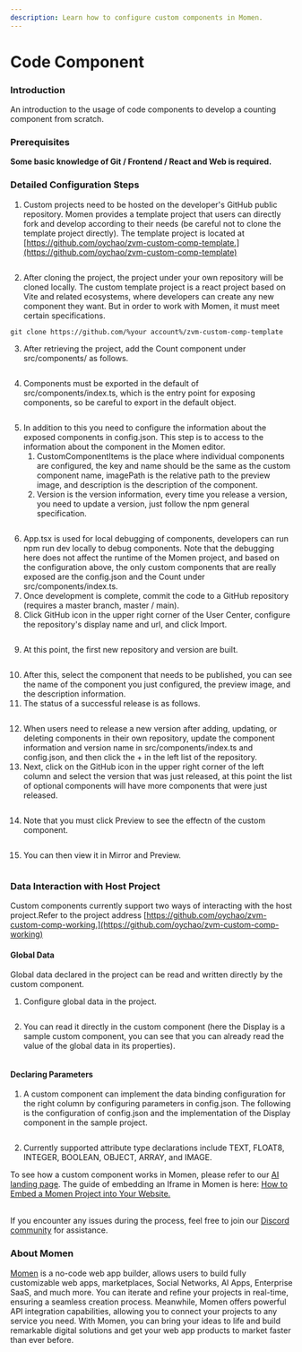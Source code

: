 ```yaml
---
description: Learn how to configure custom components in Momen.
---
```


# Code Component

### Introduction

An introduction to the usage of code components to develop a counting component from scratch.

### **Prerequisites**

**Some basic knowledge of Git / Frontend / React and Web is required.**

### **Detailed Configuration Steps**

1. Custom projects need to be hosted on the developer's GitHub public repository. Momen provides a template project that users can directly fork and develop according to their needs (be careful not to clone the template project directly). The template project is located at [https://github.com/oychao/zvm-custom-comp-template.](https://github.com/oychao/zvm-custom-comp-template)

<figure><img src="../.gitbook/assets/截屏2024-02-23 17.48.12.png" alt=""><figcaption></figcaption></figure>

2. After cloning the project, the project under your own repository will be cloned locally. The custom template project is a react project based on Vite and related ecosystems, where developers can create any new component they want. But in order to work with Momen, it must meet certain specifications.

```Plain
git clone https://github.com/%your account%/zvm-custom-comp-template
```

3. After retrieving the project, add the Count component under src/components/ as follows.

<figure><img src="../.gitbook/assets/截屏2024-02-23 17.48.41.png" alt=""><figcaption></figcaption></figure>

4. Components must be exported in the default of src/components/index.ts, which is the entry point for exposing components, so be careful to export in the default object.

<figure><img src="../.gitbook/assets/截屏2024-02-23 17.48.30.png" alt=""><figcaption></figcaption></figure>

5. In addition to this you need to configure the information about the exposed components in config.json. This step is to access to the information about the component in the Momen editor.
   1. CustomComponentItems is the place where individual components are configured, the key and name should be the same as the custom component name, imagePath is the relative path to the preview image, and description is the description of the component.
   2. Version is the version information, every time you release a version, you need to update a version, just follow the npm general specification.

<figure><img src="../.gitbook/assets/截屏2024-02-23 17.48.41 (1).png" alt=""><figcaption></figcaption></figure>

6. App.tsx is used for local debugging of components, developers can run npm run dev locally to debug components. Note that the debugging here does not affect the runtime of the Momen project, and based on the configuration above, the only custom components that are really exposed are the config.json and the Count under src/components/index.ts.
7. Once development is complete, commit the code to a GitHub repository (requires a master branch, master / main).
8. Click GitHub icon in the upper right corner of the User Center, configure the repository's display name and url, and click Import.

<figure><img src="../.gitbook/assets/8 (6).png" alt=""><figcaption></figcaption></figure>

9. At this point, the first new repository and version are built.

<figure><img src="../.gitbook/assets/9 (5).png" alt=""><figcaption></figcaption></figure>

10. After this, select the component that needs to be published, you can see the name of the component you just configured, the preview image, and the description information.
11. The status of a successful release is as follows.

<figure><img src="../.gitbook/assets/10 (4).png" alt=""><figcaption></figcaption></figure>

12. When users need to release a new version after adding, updating, or deleting components in their own repository, update the component information and version name in src/components/index.ts and config.json, and then click the + in the left list of the repository.
13. Next, click on the GitHub icon in the upper right corner of the left column and select the version that was just released, at this point the list of optional components will have more components that were just released.

<figure><img src="../.gitbook/assets/11 (3).png" alt=""><figcaption></figcaption></figure>

14. Note that you must click Preview to see the effectn of the custom component.

<figure><img src="../.gitbook/assets/12 (3).png" alt=""><figcaption></figcaption></figure>

15. You can then view it in Mirror and Preview.

<figure><img src="../.gitbook/assets/13 (2).png" alt=""><figcaption></figcaption></figure>

### **Data Interaction with Host Project**

Custom components currently support two ways of interacting with the host project.Refer to the project address [https://github.com/oychao/zvm-custom-comp-working.](https://github.com/oychao/zvm-custom-comp-working)

#### **Global Data**

Global data declared in the project can be read and written directly by the custom component.

1. Configure global data in the project.

<figure><img src="../.gitbook/assets/截屏2024-02-23 18.12.16.png" alt=""><figcaption></figcaption></figure>

2. You can read it directly in the custom component (here the Display is a sample custom component, you can see that you can already read the value of the global data in its properties).

<figure><img src="../.gitbook/assets/截屏2024-02-23 18.13.17.png" alt=""><figcaption></figcaption></figure>

#### **Declaring Parameters**

1. A custom component can implement the data binding configuration for the right column by configuring parameters in config.json. The following is the configuration of config.json and the implementation of the Display component in the sample project.

<figure><img src="../.gitbook/assets/截屏2024-02-23 18.14.14.png" alt=""><figcaption></figcaption></figure>

2. Currently supported attribute type declarations include TEXT, FLOAT8, INTEGER, BOOLEAN, OBJECT, ARRAY, and IMAGE.



To see how a custom component works in Momen, please refer to our [AI landing page](https://momen.app/ai). The guide of embedding an Iframe in Momen is here: [How to Embed a Momen Project into Your Website.](../tutorial/how-to-embed-an-iframe-component-into-your-momen-project.md)

\
If you encounter any issues during the process, feel free to join our [Discord community](https://discord.com/invite/UCyhySSXfz) for assistance.

### About Momen

[Momen](https://momen.app/?channel=blog-about) is a no-code web app builder, allows users to build fully customizable web apps, marketplaces, Social Networks, AI Apps, Enterprise SaaS, and much more. You can iterate and refine your projects in real-time, ensuring a seamless creation process. Meanwhile, Momen offers powerful API integration capabilities, allowing you to connect your projects to any service you need. With Momen, you can bring your ideas to life and build remarkable digital solutions and get your web app products to market faster than ever before.
